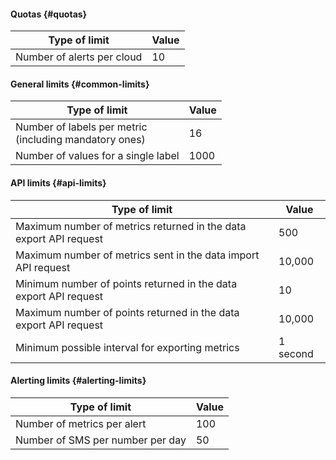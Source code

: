 #### Quotas {#quotas}

| Type of limit | Value |
| ----- | ----- |
| Number of alerts per cloud | 10 |

#### General limits {#common-limits}

| Type of limit | Value |
| ----- | ----- |
| Number of labels per metric<br/>(including mandatory ones) | 16 |
| Number of values for a single label | 1000 |

#### API limits {#api-limits}

| Type of limit | Value |
| ----- | ----- |
| Maximum number of metrics returned in the data export API request | 500 |
| Maximum number of metrics sent in the data import API request | 10,000 |
| Minimum number of points returned in the data export API request | 10 |
| Maximum number of points returned in the data export API request | 10,000 |
| Minimum possible interval for exporting metrics | 1 second |

#### Alerting limits {#alerting-limits}

| Type of limit | Value |
| ----- | ----- |
| Number of metrics per alert | 100 |
| Number of SMS per number per day | 50 |

